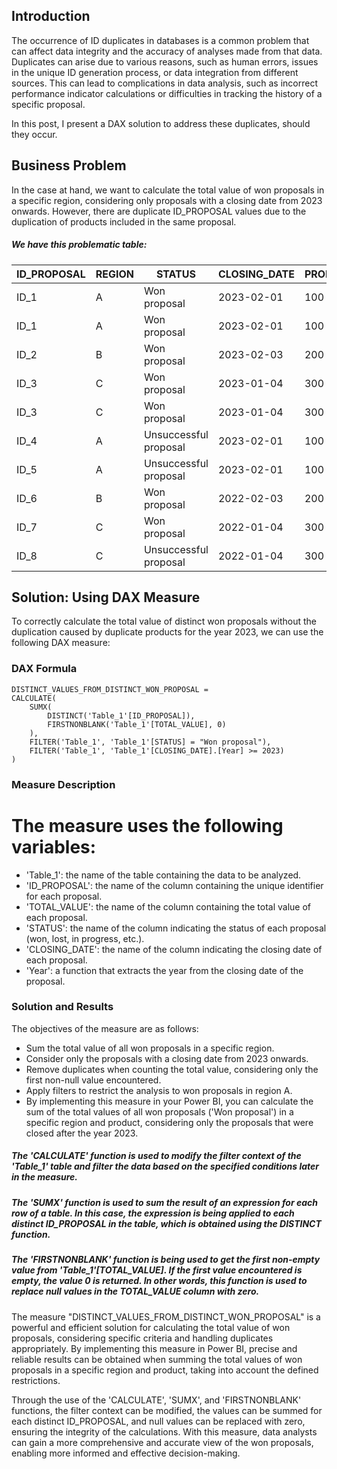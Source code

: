 ## Introduction

The occurrence of ID duplicates in databases is a common problem that can affect data integrity and the accuracy of analyses made from that data. Duplicates can arise due to various reasons, such as human errors, issues in the unique ID generation process, or data integration from different sources. This can lead to complications in data analysis, such as incorrect performance indicator calculations or difficulties in tracking the history of a specific proposal.

In this post, I present a DAX solution to address these duplicates, should they occur.

## Business Problem

In the case at hand, we want to calculate the total value of won proposals in a specific region, considering only proposals with a closing date from 2023 onwards. However, there are duplicate ID_PROPOSAL values due to the duplication of products included in the same proposal.

##### We have this problematic table:

| ID_PROPOSAL | REGION | STATUS                   | CLOSING_DATE | PROPOSAL_TOTAL_VALUE |  PRODUCT  |
|-------------|--------|--------------------------|--------------|----------------------|-----------|
| ID_1        | A      | Won proposal             | 2023-02-01   | 100                  | Product A |
| ID_1        | A      | Won proposal             | 2023-02-01   | 100                  | Product B |
| ID_2        | B      | Won proposal             | 2023-02-03   | 200                  | Product A |
| ID_3        | C      | Won proposal             | 2023-01-04   | 300                  | Product C |
| ID_3        | C      | Won proposal             | 2023-01-04   | 300                  | Product C |
| ID_4        | A      | Unsuccessful proposal    | 2023-02-01   | 100                  | Product A |
| ID_5        | A      | Unsuccessful proposal    | 2023-02-01   | 100                  | Product B |
| ID_6        | B      | Won proposal             | 2022-02-03   | 200                  | Product A |
| ID_7        | C      | Won proposal             | 2022-01-04   | 300                  | Product C |
| ID_8        | C      | Unsuccessful proposal    | 2022-01-04   | 300                  | Product C |

## Solution: Using DAX Measure

To correctly calculate the total value of distinct won proposals without the duplication caused by duplicate products for the year 2023, we can use the following DAX measure:

### DAX Formula

```DAX
DISTINCT_VALUES_FROM_DISTINCT_WON_PROPOSAL =
CALCULATE(
    SUMX(
        DISTINCT('Table_1'[ID_PROPOSAL]),
        FIRSTNONBLANK('Table_1'[TOTAL_VALUE], 0)
    ),
    FILTER('Table_1', 'Table_1'[STATUS] = "Won proposal"),
    FILTER('Table_1', 'Table_1'[CLOSING_DATE].[Year] >= 2023)
)
```

### Measure Description
# The measure uses the following variables:

- 'Table_1': the name of the table containing the data to be analyzed.
- 'ID_PROPOSAL': the name of the column containing the unique identifier for each proposal.
- 'TOTAL_VALUE': the name of the column containing the total value of each proposal.
- 'STATUS': the name of the column indicating the status of each proposal (won, lost, in progress, etc.).
- 'CLOSING_DATE': the name of the column indicating the closing date of each proposal.
- 'Year': a function that extracts the year from the closing date of the proposal.

### Solution and Results
The objectives of the measure are as follows:

- Sum the total value of all won proposals in a specific region.
- Consider only the proposals with a closing date from 2023 onwards.
- Remove duplicates when counting the total value, considering only the first non-null value encountered.
- Apply filters to restrict the analysis to won proposals in region A.
- By implementing this measure in your Power BI, you can calculate the sum of the total values of all won proposals ('Won proposal') in a specific region and product, considering only the proposals that were closed after the year 2023.

##### The 'CALCULATE' function is used to modify the filter context of the 'Table_1' table and filter the data based on the specified conditions later in the measure.

##### The 'SUMX' function is used to sum the result of an expression for each row of a table. In this case, the expression is being applied to each distinct ID_PROPOSAL in the table, which is obtained using the DISTINCT function.

##### The 'FIRSTNONBLANK' function is being used to get the first non-empty value from 'Table_1'[TOTAL_VALUE]. If the first value encountered is empty, the value 0 is returned. In other words, this function is used to replace null values in the TOTAL_VALUE column with zero.

The measure "DISTINCT_VALUES_FROM_DISTINCT_WON_PROPOSAL" is a powerful and efficient solution for calculating the total value of won proposals, considering specific criteria and handling duplicates appropriately. By implementing this measure in Power BI, precise and reliable results can be obtained when summing the total values of won proposals in a specific region and product, taking into account the defined restrictions.

Through the use of the 'CALCULATE', 'SUMX', and 'FIRSTNONBLANK' functions, the filter context can be modified, the values can be summed for each distinct ID_PROPOSAL, and null values can be replaced with zero, ensuring the integrity of the calculations. With this measure, data analysts can gain a more comprehensive and accurate view of the won proposals, enabling more informed and effective decision-making.
